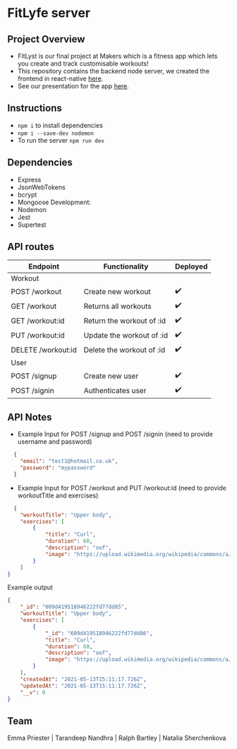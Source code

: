 # FitLyfe server

## Project Overview

- FitLyst is our final project at Makers which is a fitness app which lets you create and track customisable workouts!
- This repository contains the backend node server, we created the frontend in react-native [here](https://github.com/Emmapr123/ControLLyfe-ReactNative).
- See our presentation for the app [here](https://docs.google.com/presentation/d/1RAreAAcFBBwqKJzzTdg3jYobHmaJ4x4WhKINr6EscDw/edit?usp=sharing).

## Instructions

- `npm i` to install dependencies
- `npm i --save-dev nodemon`
- To run the server `npm run dev`

## Dependencies
- Express
- JsonWebTokens
- bcrypt
- Mongoose
Development:
- Nodemon
- Jest
- Supertest

## API routes

| Endpoint          | Functionality            | Deployed         |
| ----------------  | -------------------------|------------------|
| Workout           |
| POST /workout     | Create new workout       |:heavy_check_mark:|
| GET /workout      | Returns all workouts     |:heavy_check_mark:|
| GET /workout:id   | Return the workout of :id|:heavy_check_mark:|
| PUT /workout:id   | Update the workout of :id|:heavy_check_mark:|
| DELETE /workout:id| Delete the workout of :id|:heavy_check_mark:|
| User              |
| POST /signup      | Create new user          |:heavy_check_mark:|
| POST /signin      | Authenticates user       |:heavy_check_mark:|

API Notes
--------

- Example Input for POST /signup and POST /signin (need to provide username and password)

```JSON
  {
    "email": "test1@hotmail.co.uk",
    "password": "mypassword"
  }
```

- Example Input for POST /workout and PUT /workout:id (need to provide workoutTitle and exercises)

```JSON
  {
    "workoutTitle": "Upper body",
    "exercises": [
        {
            "title": "Curl",
            "duration": 60,
            "description": "oof",
            "image": "https://upload.wikimedia.org/wikipedia/commons/a/a0/Squat_press_move.jpg"
        }
    ]
}
```

Example output
```JSON
{
    "_id": "609d419518946222fd77dd85",
    "workoutTitle": "Upper body",
    "exercises": [
        {
            "_id": "609d419518946222fd77dd86",
            "title": "Curl",
            "duration": 60,
            "description": "oof",
            "image": "https://upload.wikimedia.org/wikipedia/commons/a/a0/Squat_press_move.jpg"
        }
    ],
    "createdAt": "2021-05-13T15:11:17.726Z",
    "updatedAt": "2021-05-13T15:11:17.726Z",
    "__v": 0
}
```

## Team

Emma Priester | Tarandeep Nandhra | Ralph Bartley | Natalia Sherchenkova
